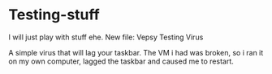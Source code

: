 # Testing-stuff
I will just play with stuff ehe.
New file: Vepsy Testing Virus


A simple virus that will lag your taskbar. The VM i had was broken, so i ran it on my own computer, lagged the taskbar and caused me to restart.
